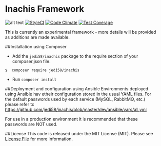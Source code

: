 Inachis Framework
=======

![alt text](https://travis-ci.org/jedi58/inachis.svg?branch=master "Build status")
[![StyleCI](https://styleci.io/repos/12222371/shield)](https://styleci.io/repos/12222371)
[![Code Climate](https://codeclimate.com/github/jedi58/inachis/badges/gpa.svg)](https://codeclimate.com/github/jedi58/inachis)
[![Test Coverage](https://codeclimate.com/github/jedi58/inachis/badges/coverage.svg)](https://codeclimate.com/github/jedi58/inachis/coverage)

This is currently an experimental framework - more details will be provided as additions are made available.

##Installation using Composer
- Add the `jedi58/inachis` package to the require section of your composer.json file.
```{r, engine='bash', composer_install}
$  composer require jedi58/inachis
```
- Run `composer install`

##Deployment and configuration using Ansible
Environments deployed using Ansible hav etheir configuration stored in the usual YAML files. For the default passwords used by each service (MySQL, RabbitMQ, etc.) please refer to https://github.com/jedi58/inachis/blob/master/dev/ansible/vars/all.yml

For use in a production environment it is recommended that these passwords are NOT used.


##License
This code is released under the MIT License (MIT). Please see [License File](https://github.com/jedi58/inachis/blob/master/LICENSE) for more information. 
